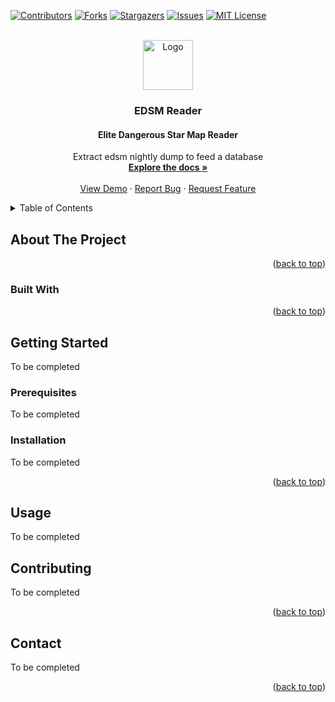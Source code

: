 <!-- Improved compatibility of back to top link: See: https://github.com/othneildrew/Best-README-Template/pull/73 -->
<a name="readme-top"></a>
<!--
*** Thanks for checking out the Best-README-Template. If you have a suggestion
*** that would make this better, please fork the repo and create a pull request
*** or simply open an issue with the tag "enhancement".
*** Don't forget to give the project a star!
*** Thanks again! Now go create something AMAZING! :D
-->



<!-- PROJECT SHIELDS -->
<!--
*** I'm using markdown "reference style" links for readability.
*** Reference links are enclosed in brackets [ ] instead of parentheses ( ).
*** See the bottom of this document for the declaration of the reference variables
*** for contributors-url, forks-url, etc. This is an optional, concise syntax you may use.
*** https://www.markdownguide.org/basic-syntax/#reference-style-links
-->
[![Contributors][contributors-shield]][contributors-url]
[![Forks][forks-shield]][forks-url]
[![Stargazers][stars-shield]][stars-url]
[![Issues][issues-shield]][issues-url]
[![MIT License][license-shield]][license-url]



<!-- PROJECT LOGO -->
<br />
<div align="center">
  <a href="https://github.com/lx-dev-pm/edsm-reader">
    <img src="images/logo.png" alt="Logo" width="80" height="80">
  </a>

<h3 align="center">EDSM Reader</h3>
<h4 align="center">Elite Dangerous Star Map Reader</h4>

  <p align="center">
    Extract edsm nightly dump to feed a database
    <br />
    <a href="https://github.com/lx-dev-pm/edsm-reader"><strong>Explore the docs »</strong></a>
    <br />
    <br />
    <a href="https://github.com/lx-dev-pm/edsm-reader">View Demo</a>
    ·
    <a href="https://github.com/lx-dev-pm/edsm-reader/issues">Report Bug</a>
    ·
    <a href="https://github.com/lx-dev-pm/edsm-reader/issues">Request Feature</a>
  </p>
</div>



<!-- TABLE OF CONTENTS -->
<details>
  <summary>Table of Contents</summary>
  <ol>
    <li>
      <a href="#about-the-project">About The Project</a>
      <ul>
        <li><a href="#built-with">Built With</a></li>
      </ul>
    </li>
    <li>
      <a href="#getting-started">Getting Started</a>
      <ul>
        <li><a href="#prerequisites">Prerequisites</a></li>
        <li><a href="#installation">Installation</a></li>
      </ul>
    </li>
    <li><a href="#usage">Usage</a></li>
    <li><a href="#roadmap">Roadmap</a></li>
    <li><a href="#license">License</a></li>
    <li><a href="#contact">Contact</a></li>
    <li><a href="#acknowledgments">Acknowledgments</a></li>
  </ol>
</details>



<!-- ABOUT THE PROJECT -->
## About The Project

<p align="right">(<a href="#readme-top">back to top</a>)</p>


### Built With


<p align="right">(<a href="#readme-top">back to top</a>)</p>


<!-- GETTING STARTED -->
## Getting Started

To be completed

### Prerequisites

To be completed

### Installation

To be completed

<p align="right">(<a href="#readme-top">back to top</a>)</p>


<!-- USAGE EXAMPLES -->
## Usage

To be completed

<!-- CONTRIBUTING -->
## Contributing

To be completed

<p align="right">(<a href="#readme-top">back to top</a>)</p>

<!-- CONTACT -->
## Contact

To be completed

<p align="right">(<a href="#readme-top">back to top</a>)</p>


<!-- MARKDOWN LINKS & IMAGES -->
<!-- https://www.markdownguide.org/basic-syntax/#reference-style-links -->
[contributors-shield]: https://img.shields.io/github/contributors/lx-dev-pm/edsm-reader.svg?style=for-the-badge
[contributors-url]: https://github.com/lx-dev-pm/edsm-reader/graphs/contributors
[forks-shield]: https://img.shields.io/github/forks/lx-dev-pm/edsm-reader.svg?style=for-the-badge
[forks-url]: https://github.com/lx-dev-pm/edsm-reader/network/members
[stars-shield]: https://img.shields.io/github/stars/lx-dev-pm/edsm-reader.svg?style=for-the-badge
[stars-url]: https://github.com/lx-dev-pm/edsm-reader/stargazers
[issues-shield]: https://img.shields.io/github/issues/lx-dev-pm/edsm-reader.svg?style=for-the-badge
[issues-url]: https://github.com/lx-dev-pm/edsm-reader/issues
[license-shield]: https://img.shields.io/github/license/lx-dev-pm/edsm-reader.svg?style=for-the-badge
[license-url]: https://github.com/lx-dev-pm/edsm-reader/blob/master/LICENSE

